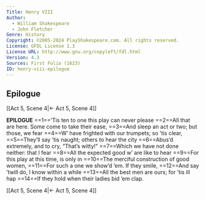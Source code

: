```yaml
---
Title: Henry VIII
Author: 
  - William Shakespeare
  - John Fletcher
Genre: History
Copyright: ©2005-2024 PlayShakespeare.com. All rights reserved.
License: GFDL License 1.3
License URL: http://www.gnu.org/copyleft/fdl.html
Version: 4.3
Sources: First Folio (1623)
ID: henry-viii-epilogue
---
```


## Epilogue
[[Act 5, Scene 4|← Act 5, Scene 4]]

**EPILOGUE**
==1==’Tis ten to one this play can never please
==2==All that are here. Some come to take their ease,
==3==And sleep an act or two; but those, we fear
==4==W’ have frighted with our trumpets; so ’tis clear,
==5==They’ll say ’tis naught; others to hear the city
==6==Abus’d extremely, and to cry, “That’s witty!”
==7==Which we have not done neither: that I fear
==8==All the expected good w’ are like to hear
==9==For this play at this time, is only in
==10==The merciful construction of good women,
==11==For such a one we show’d ’em. If they smile,
==12==And say ’twill do, I know within a while
==13==All the best men are ours; for ’tis ill hap
==14==If they hold when their ladies bid ’em clap.

[[Act 5, Scene 4|← Act 5, Scene 4]]